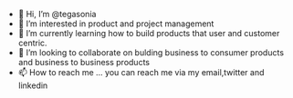 - 👋 Hi, I’m @tegasonia
- 👀 I’m interested in product and project management
- 🌱 I’m currently learning how to build products that user and customer centric.
- 💞️ I’m looking to collaborate on bulding business to consumer products and business to business products
- 📫 How to reach me ... you can reach me via my email,twitter and linkedin

<!---
tegasonia/tegasonia is a project and product manager that is focused on building products and planning projects which user centric. satisfactory and help solve problems.
 I beleive every product ia built with the sole aim of solving a problem.
--->
